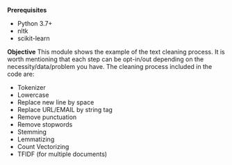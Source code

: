 **Prerequisites**
- Python 3.7+
- nltk
- scikit-learn

**Objective**
This module shows the example of the text cleaning process. It is worth mentioning that each step can be opt-in/out depending on the necessity/data/problem you have.
The cleaning process included in the code are:
- Tokenizer
- Lowercase
- Replace new line by space
- Replace URL/EMAIL by string tag
- Remove punctuation
- Remove stopwords
- Stemming
- Lemmatizing
- Count Vectorizing
- TFIDF (for multiple documents)
